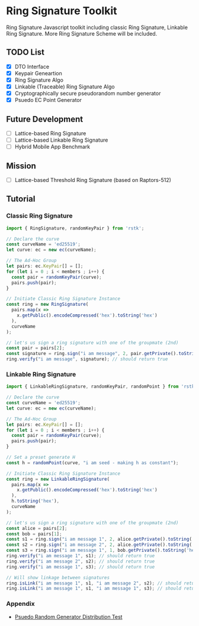 # Ring Signature Toolkit

Ring Signature Javascript toolkit including classic Ring Signature, Linkable Ring Signature. More Ring Signature Scheme will be included.

## TODO List

- [X] DTO Interface
- [X] Keypair Geneartion
- [X] Ring Signature Algo
- [X] Linkable (Traceable) Ring Signature Algo
- [X] Cryptographically secure pseudorandom number generator
- [X] Psuedo EC Point Generator

## Future Development

- [ ] Lattice-based Ring Signature
- [ ] Lattice-based Linkable Ring Signature
- [ ] Hybrid Mobile App Benchmark

## Mission

- [ ] Lattice-based Threshold Ring Signature (based on Raptors-512)

## Tutorial

### Classic Ring Signature

```typescript
import { RingSignature, randomKeyPair } from 'rstk';

// Declare the curve
const curveName = 'ed25519';
let curve: ec = new ec(curveName);

// The Ad-Hoc Group
let pairs: ec.KeyPair[] = [];
for (let i = 0 ; i < members ; i++) {
  const pair = randomKeyPair(curve);
  pairs.push(pair);
}

// Initiate Classic Ring Signature Instance
const ring = new RingSignature(
  pairs.map(x =>
    x.getPublic().encodeCompressed('hex').toString('hex')
  ),
  curveName
);

// let's us sign a ring signature with one of the groupmate (2nd)
const pair = pairs[2];
const signature = ring.sign("i am message", 2, pair.getPrivate().toString('hex'));
ring.verify("i am message", signature); // should return true
```

### Linkable Ring Signature

```typescript
import { LinkableRingSignature, randomKeyPair, randomPoint } from 'rstk';

// Declare the curve
const curveName = 'ed25519';
let curve: ec = new ec(curveName);

// The Ad-Hoc Group
let pairs: ec.KeyPair[] = [];
for (let i = 0 ; i < members ; i++) {
  const pair = randomKeyPair(curve);
  pairs.push(pair);
}

// Set a preset generate H
const h = randomPoint(curve, "i am seed - making h as constant");

// Initiate Classic Ring Signature Instance
const ring = new LinkableRingSignature(
  pairs.map(x =>
    x.getPublic().encodeCompressed('hex').toString('hex')
  ),
  h.toString('hex'),
  curveName
);

// let's us sign a ring signature with one of the groupmate (2nd)
const alice = pairs[2];
const bob = pairs[1];
const s1 = ring.sign("i am message 1", 2, alice.getPrivate().toString('hex'));
const s2 = ring.sign("i am message 2", 2, alice.getPrivate().toString('hex'));
const s3 = ring.sign("i am message 1", 1, bob.getPrivate().toString('hex'));
ring.verify("i am message 1", s1); // should return true
ring.verify("i am message 2", s2); // should return true
ring.verify("i am message 1", s3); // should return true

// Will show linkage between signatures
ring.isLink("i am message 1", s1, "i am message 2", s2); // should return true
ring.isLink("i am message 1", s1, "i am message 1", s3); // should return false
```



### Appendix

- [Psuedo Random Generator Distribution Test](https://www.khanacademy.org/computer-programming/prng-test/5500564014432256)

